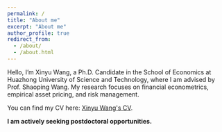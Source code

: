 ```yaml
---
permalink: /
title: "About me"
excerpt: "About me"
author_profile: true
redirect_from: 
  - /about/
  - /about.html
---
```


Hello, I’m Xinyu Wang, a Ph.D. Candidate in the School of Economics at Huazhong University of Science and Technology, where I am advised by Prof. Shaoping Wang. My research focuses on financial econometrics, empirical asset pricing, and risk management.

You can find my CV here: [Xinyu Wang's CV](../assets/CV_WXY.pdf).

**I am actively seeking postdoctoral opportunities.**
